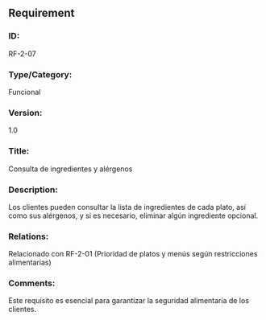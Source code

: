 ## Requirement

### ID:
RF-2-07

### Type/Category:
Funcional

### Version:
1.0

### Title:
Consulta de ingredientes y alérgenos

### Description:
Los clientes pueden consultar la lista de ingredientes de cada plato, así como sus alérgenos, y si es necesario, eliminar algún ingrediente opcional.

### Relations:
Relacionado con RF-2-01 (Prioridad de platos y menús según restricciones alimentarias)


### Comments:
Este requisito es esencial para garantizar la seguridad alimentaria de los clientes.
